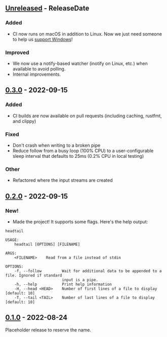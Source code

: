 <!-- next-header -->
## [Unreleased] - ReleaseDate

### Added

- CI now runs on macOS in addition to Linux. Now we just need someone to help us [support Windows](https://github.com/CleanCut/headtail/issues/21)!

### Improved

- We now use a notify-based watcher (inotify on Linux, etc.) when available to avoid polling.
- Internal improvements.

## [0.3.0] - 2022-09-15

### Added

- CI builds are now available on pull requests (including caching, rustfmt, and clippy)

### Fixed

- Don't crash when writing to a broken pipe
- Reduce follow from a busy loop (100% CPU) to a user-configurable sleep interval that defaults to 25ms (0.2% CPU in local testing)

### Other

- Refactored where the input streams are created


## [0.2.0] - 2022-09-15

### New!

- Made the project! It supports some flags. Here's the help output:

```
headtail 

USAGE:
    headtail [OPTIONS] [FILENAME]

ARGS:
    <FILENAME>    Read from a file instead of stdin

OPTIONS:
    -f, --follow         Wait for additional data to be appended to a file. Ignored if standard
                         input is a pipe.
    -h, --help           Print help information
    -H, --head <HEAD>    Number of first lines of a file to display [default: 10]
    -T, --tail <TAIL>    Number of last lines of a file to display [default: 10]
```

## [0.1.0] - 2022-08-24

Placeholder release to reserve the name.

<!-- next-url -->
[Unreleased]: https://github.com/CleanCut/headtail/compare/v0.3.0...HEAD
[0.3.0]: https://github.com/CleanCut/headtail/compare/v0.2.0...v0.3.0
[0.2.0]: https://github.com/CleanCut/headtail/compare/v0.1.0...v0.2.0
[0.1.0]: https://github.com/CleanCut/headtail/compare/v0.0.0...v0.1.0
